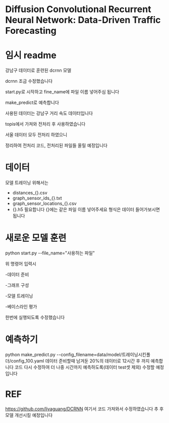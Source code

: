 # Diffusion Convolutional Recurrent Neural Network: Data-Driven Traffic Forecasting

# 임시 readme

강남구 데이터로 훈련된 dcrnn 모델

dcrnn 조금 수정했습니다

start.py로 시작하고 fine_name에 파일 이름 넣어주심 됩니다

make_predict로 예측합니다

사용된 데이터는 강남구 거리 속도 데이터입니다

topis에서 가져와 전처리 후 사용하였습니다

서울 데이터 모두 전처리 하였으니

정리하여 전처리 코드, 전처리된 파일들 올릴 예정입니다

# 데이터

모델 트레이닝 위해서는
- distances_{}.csv
- graph_sensor_ids_{}.txt
- graph_sensor_locations_{}.csv 
- {}.h5
필요합니다 {}에는 같은 파일 이름 넣어주세요
형식은 데이터 들어가보시면 됩니다


# 새로운 모델 훈련
python start.py --file_name="사용하는 파일"

 위 명령어 입력시

 -데이터 준비
 
 -그래프 구성
 
 -모델 트레이닝
 
 -베이스라인 평가
 
한번에 실행되도록 수정했습니다

# 예측하기
python make_predict.py --config_filename=data/model/트레이닝시킨폴더/config_100.yaml
데이터 준비할때 남겨둔 20%의 데이터로 12시간 후 까지 예측합니다
코드 다시 수정하여 더 나중 시간까지 예측하도록(데이터 test셋 제외) 수정할 예정입니다


# REF
https://github.com/liyaguang/DCRNN
여기서 코드 가져와서 수정하였습니다
추 후 모델 개선시킬 예정입니다
